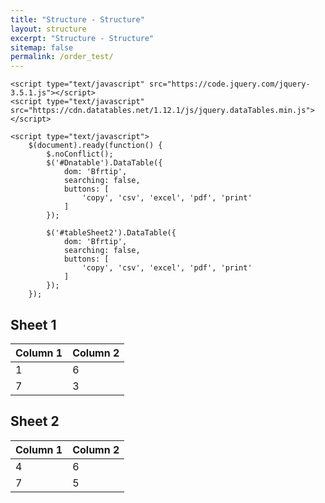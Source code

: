```yaml
---
title: "Structure - Structure"
layout: structure
excerpt: "Structure - Structure"
sitemap: false
permalink: /order_test/
---
```

<html>
<head>
    <meta http-equiv="Content-type" content="text/html; charset=utf-8">
    <meta name="viewport" content="width=device-width,initial-scale=1,user-scalable=no">
    <title>Ribozyme applications</title>
    <link rel="stylesheet" type="text/css" href="https://cdn.datatables.net/1.12.1/css/jquery.dataTables.min.css">
    <link rel="stylesheet" type="text/css" href="https://cdn.datatables.net/buttons/2.2.3/css/buttons.dataTables.min.css">

    <script type="text/javascript" src="https://code.jquery.com/jquery-3.5.1.js"></script>
    <script type="text/javascript" src="https://cdn.datatables.net/1.12.1/js/jquery.dataTables.min.js"></script>

    <script type="text/javascript">
        $(document).ready(function() {
            $.noConflict();
            $('#Dnatable').DataTable({
                dom: 'Bfrtip',
                searching: false,
                buttons: [
                    'copy', 'csv', 'excel', 'pdf', 'print'
                ]
            });

            $('#tableSheet2').DataTable({
                dom: 'Bfrtip',
                searching: false,
                buttons: [
                    'copy', 'csv', 'excel', 'pdf', 'print'
                ]
            });
        });
   </script>
</head>
<body>
<div id="sheet1" class="sheet">
    <h2>Sheet 1</h2>
    <table id="Dnatable">
        <thead>
        <tr>
            <th>Column 1</th>
            <th>Column 2</th>
            <!-- Add more columns if needed -->
        </tr>
        </thead>
        <tbody>
        <tr>
            <td>1</td>
            <td>6</td>
            <!-- Add more rows if needed -->
        </tr>
        <tr>
            <td>7</td>
            <td>3</td>
            <!-- Add more rows if needed -->
        </tr>
        <!-- Add more rows here -->
        </tbody>
    </table>
</div>

<div id="sheet2" class="sheet">
    <h2>Sheet 2</h2>
    <table id="tableSheet2">
        <thead>
        <tr>
            <th>Column 1</th>
            <th>Column 2</th>
            <!-- Add more columns if needed -->
        </tr>
        </thead>
        <tbody>
        <tr>
            <td>4</td>
            <td>6</td>
            <!-- Add more rows if needed -->
        </tr>
         <tr>
            <td>7</td>
            <td>5</td>
            <!-- Add more rows if needed -->
        </tr>
        <!-- Add more rows here -->
        </tbody>
    </table>
</div>
</body>
</html>
